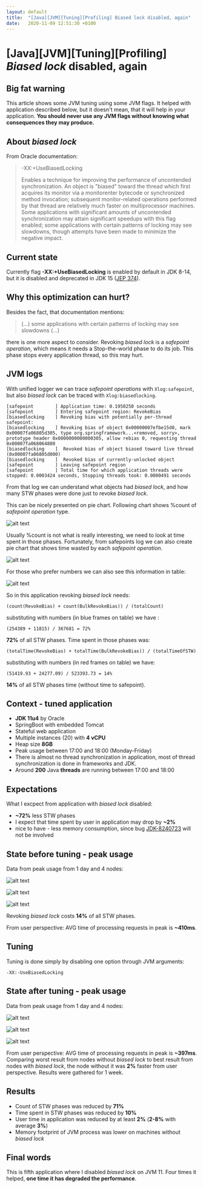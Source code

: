 ```yaml
---
layout: default
title:  "[Java][JVM][Tuning][Profiling] Biased lock disabled, again"
date:   2020-11-09 12:51:30 +0100
---
```


# [Java][JVM][Tuning][Profiling] _Biased lock_ disabled, again
## Big fat warning

This article shows some JVM tuning using some JVM flags. It helped with application described below, but it doesn't mean, that it will help in your application. 
**You should never use any JVM flags without knowing what consequences they may produce.**

## About _biased lock_
From Oracle documentation:

> -XX:+UseBiasedLocking 
> 
>Enables a technique for improving the performance of uncontended synchronization. An object is "biased" toward the thread which first acquires its monitor via a monitorenter bytecode or synchronized method invocation; subsequent monitor-related operations performed by that thread are relatively much faster on multiprocessor machines. Some applications with significant amounts of uncontended synchronization may attain significant speedups with this flag enabled; some applications with certain patterns of locking may see slowdowns, though attempts have been made to minimize the negative impact.

## Current state

Currently flag **-XX:+UseBiasedLocking** is enabled by default in JDK 8-14, but it is disabled and deprecated in JDK 15 ([JEP 374](https://openjdk.java.net/jeps/374)).

## Why this optimization can hurt?
Besides the fact, that documentation mentions:

> (...) some applications with certain patterns of locking may see slowdowns (...)

there is one more aspect to consider. Revoking _biased lock_ is a _safepoint operation_, which means it needs a Stop-the-world phase to do its job. This phase stops every application thread, so this may hurt. 

## JVM logs
With unified logger we can trace _safepoint operations_ with ```Xlog:safepoint```, but also _biased lock_ can be traced with ```Xlog:biasedlocking```.

```
[safepoint        ] Application time: 0.1950250 seconds
[safepoint        ] Entering safepoint region: RevokeBias
[biasedlocking    ] Revoking bias with potentially per-thread safepoint:
[biasedlocking    ] Revoking bias of object 0x00000007efbe15d0, mark 0x00007fa06805d305, type org.springframework...<removed, sorry>, prototype header 0x0000000000000305, allow rebias 0, requesting thread 0x00007fa068064800
[biasedlocking    ]  Revoked bias of object biased toward live thread (0x00007fa06805d000)
[biasedlocking    ]  Revoked bias of currently-unlocked object
[safepoint        ] Leaving safepoint region
[safepoint        ] Total time for which application threads were stopped: 0.0003424 seconds, Stopping threads took: 0.0000491 seconds
```

From that log we can understand what objects had _biased lock_, and how many STW phases were done just to revoke _biased lock_.

This can be nicely presented on pie chart. Following chart shows %count of _safepoint operation_ type.

![alt text](/assets/biased/0.jpeg "chart 0")

Usually %count is not what is really interesting, we need to look at time spent in those phases. Fortunately, from safepoints log we can also create pie chart that shows time wasted by each _safepoint operation_. 

![alt text](/assets/biased/1.jpeg "chart 1")

For those who prefer numbers we can also see this information in table:

![alt text](/assets/biased/2.png "chart 2")

So in this application revoking _biased lock_ needs:

```
(count(RevokeBias) + count(BulkRevokeBias)) / (totalCount)
```
substituting with numbers (in blue frames on table) we have :

```
(254389 + 11815) / 367681 = 72%
```
**72%** of all STW phases. Time spent in those phases was:

```
(totalTime(RevokeBias) + totalTime(BulkRevokeBias)) / (totalTimeOfSTW)
```
substituting with numbers (in red frames on table) we have:

```
(51419.93 + 24277.09) / 523393.73 = 14%
```
**14%** of all STW phases time (without time to safepoint).

## Context - tuned application 
* **JDK 11u4** by Oracle
* SpringBoot with embedded Tomcat
* Stateful web application
* Multiple instances (20) with **4 vCPU**
* Heap size **8GB**
* Peak usage between 17:00 and 18:00 (Monday-Friday)
* There is almost no thread synchronization in application, most of thread synchronization is done in frameworks and JDK.
* Around **200** Java **threads** are running between 17:00 and 18:00

## Expectations
What I excpect from application with _biased lock_ disabled:

* **~72%** less STW phases
* I expect that time spent by user in application may drop by **~2%**
* nice to have - less memory consumption, since bug [JDK-8240723](http://bugs.openjdk.java.net/browse/JDK-8240723) will not be involved

## State before tuning - peak usage
Data from peak usage from 1 day and 4 nodes:

![alt text](/assets/biased/3.jpeg "chart 3")

![alt text](/assets/biased/4.jpeg "chart 4")

![alt text](/assets/biased/5.png "chart 5")

Revoking _biased lock_ costs **14%** of all STW phases.

From user perspective: AVG time of processing requests in peak is **~410ms**.

## Tuning
Tuning is done simply by disabling one option through JVM arguments:

```-XX:-UseBiasedLocking```

## State after tuning - peak usage

Data from peak usage from 1 day and 4 nodes:

![alt text](/assets/biased/6.jpeg "chart 6")

![alt text](/assets/biased/7.jpeg "chart 7")

![alt text](/assets/biased/8.png "chart 8")

From user perspective: AVG time of processing requests in peak is **~397ms**. 
Comparing worst result from nodes without _biased lock_ to best result from nodes with _biased lock_,
the node without it was **2%** faster from user perspective. Results were gathered for 1 week.

## Results

* Count of STW phases was reduced by **71%**
* Time spent in STW phases was reduced by **10%**
* User time in application was reduced by at least **2%** (**2-8%** with average **3%**)
* Memory footprint of JVM process was lower on machines without _biased lock_

## Final words

This is fifth application where I disabled _biased lock_ on JVM 11. Four times it helped, **one time it has degraded the performance**.

